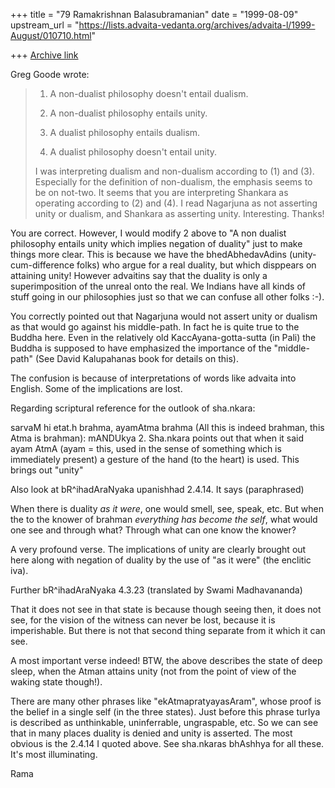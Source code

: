 +++
title = "79 Ramakrishnan Balasubramanian"
date = "1999-08-09"
upstream_url = "https://lists.advaita-vedanta.org/archives/advaita-l/1999-August/010710.html"

+++
[Archive link](https://lists.advaita-vedanta.org/archives/advaita-l/1999-August/010710.html)

Greg Goode <goode at DPW.COM> wrote:

> 1. A non-dualist philosophy doesn't entail dualism.
> 2. A non-dualist philosophy entails unity.
>
> 3. A dualist philosophy entails dualism.
> 4. A dualist philosophy doesn't entail unity.
>
> I was interpreting dualism and non-dualism according to (1) and
> (3).  Especially for the definition of non-dualism, the emphasis
seems to
> be on not-two. It seems that you are interpreting Shankara as
operating
> according to (2) and (4).  I read Nagarjuna as not asserting unity
or
> dualism, and Shankara as asserting unity.  Interesting.  Thanks!

You are correct. However, I would modify 2 above to "A non dualist
philosophy entails unity which implies negation of duality" just to
make things more clear. This is because we have the bhedAbhedavAdins
(unity-cum-difference folks) who argue for a real duality, but which
disppears on attaining unity! However advaitins say that the duality
is only a superimposition of the unreal onto the real. We Indians have
all kinds of stuff going in our philosophies just so that we can
confuse all other folks :-).

You correctly pointed out that Nagarjuna would not assert unity or
dualism as that would go against his middle-path. In fact he is quite
true to the Buddha here. Even in the relatively old
KaccAyana-gotta-sutta (in Pali) the Buddha is supposed to have
emphasized the importance of the "middle-path" (See David Kalupahanas
book for details on this).

The confusion is because of interpretations of words like advaita into
English. Some of the implications are lost.

Regarding scriptural reference for the outlook of sha.nkara:

sarvaM hi etat.h brahma, ayamAtma brahma (All this is indeed brahman,
this Atma is brahman): mANDUkya 2. Sha.nkara points out that when it
said ayam AtmA (ayam = this, used in the sense of something which is
immediately present) a gesture of the hand (to the heart) is used.
This brings out  "unity"

Also look at bR^ihadAraNyaka upanishhad 2.4.14. It says (paraphrased)

When there is duality *as it were*, one would smell, see, speak, etc.
But when the to the knower of brahman *everything has become the
self*, what would one see and through what? Through what can one know
the knower?

A very profound verse. The implications of unity are clearly brought
out here along with negation of duality by the use of  "as it were"
(the enclitic iva).

Further bR^ihadAraNyaka 4.3.23 (translated by Swami Madhavananda)

That it does not see in that state is because though seeing then, it
does not see, for the vision of the witness can never be lost, because
it is imperishable. But there is not that second thing separate from
it which it can see.

A most important verse indeed!  BTW, the above describes the state of
deep sleep, when the Atman attains unity (not from the point of view
of the waking state though!).

There are many other phrases like "ekAtmapratyayasAram", whose proof
is the belief in a single self (in the three states). Just before this
phrase turIya is described as unthinkable, uninferrable, ungraspable,
etc. So we can see that in many places duality is denied and unity is
asserted. The most obvious is the 2.4.14 I quoted above. See
sha.nkaras bhAshhya for all these. It's most illuminating.

Rama

